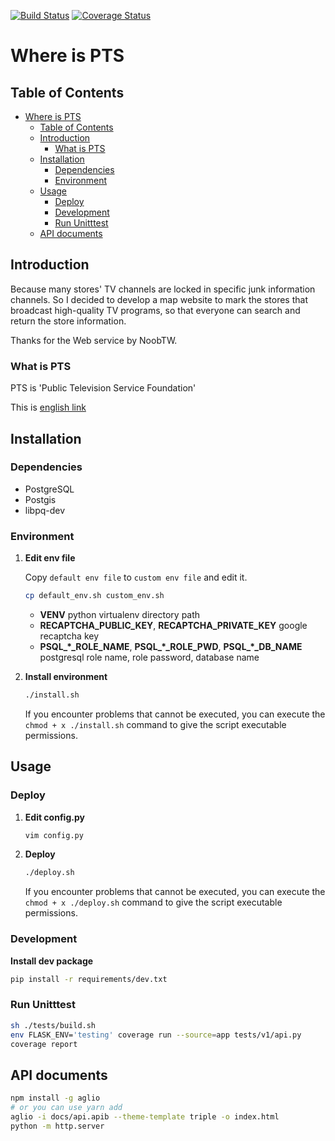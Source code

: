[![Build Status](https://travis-ci.com/GundamBox/WhereIsPTS_API.svg?branch=dev)](https://travis-ci.com/GundamBox/WhereIsPTS_API)
[![Coverage Status](https://coveralls.io/repos/github/GundamBox/WhereIsPTS_API/badge.svg?branch=dev)](https://coveralls.io/github/GundamBox/WhereIsPTS_API?branch=dev)

# Where is PTS

## Table of Contents

<!-- TOC -->

- [Where is PTS](#where-is-pts)
    - [Table of Contents](#table-of-contents)
    - [Introduction](#introduction)
        - [What is PTS](#what-is-pts)
    - [Installation](#installation)
        - [Dependencies](#dependencies)
        - [Environment](#environment)
    - [Usage](#usage)
        - [Deploy](#deploy)
        - [Development](#development)
        - [Run Unitttest](#run-unitttest)
    - [API documents](#api-documents)

<!-- /TOC -->

## Introduction

Because many stores' TV channels are locked in specific junk information channels. So I decided to develop a map website to mark the stores that broadcast high-quality TV programs, so that everyone can search and return the store information.

Thanks for the Web service by NoobTW.

### What is PTS

PTS is 'Public Television Service Foundation'

This is [english link](http://eng.pts.org.tw/)

## Installation

### Dependencies

* PostgreSQL
* Postgis
* libpq-dev

### Environment

1. **Edit env file**

    Copy `default env file` to `custom env file` and edit it.

    ```bash
    cp default_env.sh custom_env.sh
    ```
    
    - **VENV**
        python virtualenv directory path
    - **RECAPTCHA_PUBLIC_KEY**, **RECAPTCHA_PRIVATE_KEY**
        google recaptcha key
    - **PSQL_*_ROLE_NAME**, **PSQL_*_ROLE_PWD**, **PSQL_*_DB_NAME**
        postgresql role name, role password, database name 

2. **Install environment**

    ```bash
    ./install.sh
    ```

    If you encounter problems that cannot be executed, you can execute the `chmod + x ./install.sh` command to give the script executable permissions.

## Usage

### Deploy

1. **Edit config.py**

    ```bash
    vim config.py
    ```

2. **Deploy**

    ```bash
    ./deploy.sh
    ```

    If you encounter problems that cannot be executed, you can execute the `chmod + x ./deploy.sh` command to give the script executable permissions.

### Development

**Install dev package**

```bash
pip install -r requirements/dev.txt
```

### Run Unitttest

```bash
sh ./tests/build.sh
env FLASK_ENV='testing' coverage run --source=app tests/v1/api.py
coverage report
```

## API documents

```sh
npm install -g aglio
# or you can use yarn add
aglio -i docs/api.apib --theme-template triple -o index.html
python -m http.server
```
